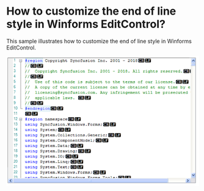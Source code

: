 # How to customize the end of line style in Winforms EditControl?

This sample illustrates how to customize the end of line style in Winforms EditControl.

![EditControl-customize-end-of-line-style](Output.png)
